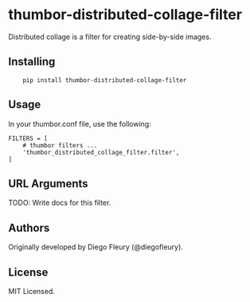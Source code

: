 # thumbor-distributed-collage-filter

Distributed collage is a filter for creating side-by-side images.

## Installing

```
    pip install thumbor-distributed-collage-filter
```

## Usage

In your thumbor.conf file, use the following:

```
FILTERS = [
    # thumbor filters ...
    'thumbor_distributed_collage_filter.filter',
]
```

## URL Arguments

TODO: Write docs for this filter.

## Authors

Originally developed by Diego Fleury (@diegofleury).

## License

MIT Licensed.

